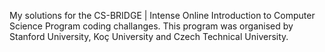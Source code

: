 My solutions for the CS-BRIDGE | Intense Online Introduction to Computer Science Program coding challanges. This program was organised by Stanford University, Koç University and Czech Technical University.
